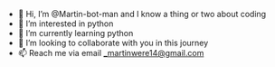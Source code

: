 - 👋 Hi, I’m @Martin-bot-man and I know a thing or two about coding
- 👀 I’m interested in python 
- 🌱 I’m currently learning python
- 💞️ I’m looking to collaborate with you in this journey
- 📫 Reach me via email _martinwere14@gmail.com 

<!---
Martin-bot-man/Martin-bot-man is a ✨ special ✨ repository because its `README.md` (this file) appears on your GitHub profile.
You can click the Preview link to take a look at your changes.
--->
